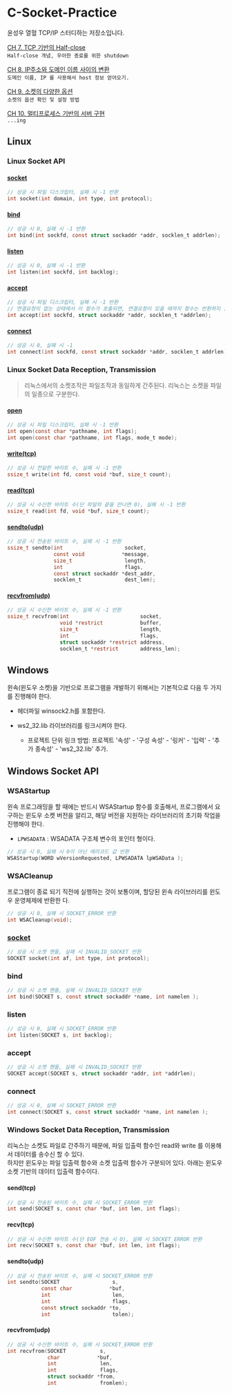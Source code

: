 # C-Socket-Practice

윤성우 열혈 TCP/IP 스터디하는 저장소입니다.

[CH 7\. TCP 기반의 Half-close](./MD/CH7.md)<br>
`Half-close 개념, 우아한 종료를 위한 shutdown`

[CH 8\. IP주소와 도메인 이름 사이의 변환](./MD/CH8.md)<br>
`도메인 이름, IP 를 사용해서 host 정보 얻어오기.`

[CH 9\. 소켓의 다양한 옵션](./MD/CH9.md)<br>
`소켓의 옵션 확인 및 설정 방법`

[CH 10\. 멀티프로세스 기반의 서버 구현](./MD/CH10.md)<br>
`...ing`

## Linux

### Linux Socket API

#### [socket](http://man7.org/linux/man-pages/man2/socket.2.html)

```c
// 성공 시 파일 디스크립터, 실패 시 -1 반환
int socket(int domain, int type, int protocol);
```

#### [bind](http://man7.org/linux/man-pages/man2/bind.2.html)

```c
// 성공 시 0, 실패 시 -1 반환
int bind(int sockfd, const struct sockaddr *addr, socklen_t addrlen);
```

#### [listen](http://man7.org/linux/man-pages/man2/listen.2.html)

```c
// 성공 시 0, 실패 시 -1 반환
int listen(int sockfd, int backlog);
```

#### [accept](http://man7.org/linux/man-pages/man2/accept.2.html)

```c
// 성공 시 파일 디스크립터, 실패 시 -1 반환
// 연결요청이 없는 상태에서 이 함수가 호출되면, 연결요청이 있을 때까지 함수는 반환하지 않는다.
int accept(int sockfd, struct sockaddr *addr, socklen_t *addrlen);
```

#### [connect](http://man7.org/linux/man-pages/man2/connect.2.html)

```c
// 성공 시 0, 실패 시 -1
int connect(int sockfd, const struct sockaddr *addr, socklen_t addrlen);
```

### Linux Socket Data Reception, Transmission

> 리눅스에서의 소켓조작은 파일조작과 동일하게 간주된다. 리눅스는 소켓을 파일의 일종으로 구분한다.

#### [open](http://man7.org/linux/man-pages/man2/open.2.html)

```c
// 성공 시 파일 디스크립터, 실패 시 -1 반환
int open(const char *pathname, int flags);
int open(const char *pathname, int flags, mode_t mode);
```

#### [write(tcp)](http://man7.org/linux/man-pages/man2/write.2.html)

```c
// 성공 시 전달한 바이트 수, 실패 시 -1 반환
ssize_t write(int fd, const void *buf, size_t count);
```

#### [read(tcp)](http://man7.org/linux/man-pages/man2/read.2.html)

```c
// 성공 시 수신한 바이트 수(단 파일의 끝을 만나면 0), 실패 시 -1 반환
ssize_t read(int fd, void *buf, size_t count);
```

#### [sendto(udp)](http://man7.org/linux/man-pages/man3/sendto.3p.html)

```c
// 성공 시 전송된 바이트 수, 실패 시 -1 반환
ssize_t sendto(int                    socket,
               const void            *message,
               size_t                 length,
               int                    flags,
               const struct sockaddr *dest_addr,
               socklen_t              dest_len);
```

#### [recvfrom(udp)](http://man7.org/linux/man-pages/man3/recvfrom.3p.html)

```c
// 성공 시 수신한 바이트 수, 실패 시 -1 반환
ssize_t recvfrom(int                       socket,
                 void *restrict            buffer,
                 size_t                    length,
                 int                       flags,
                 struct sockaddr *restrict address,
                 socklen_t *restrict       address_len);
```

## Windows

윈속(윈도우 소켓)을 기반으로 프로그램을 개발하기 위해서는 기본적으로 다음 두 가지를 진행해야 한다.

- 헤더파일 winsock2.h를 포함한다.
- ws2_32.lib 라이브러리를 링크시켜야 한다.

  - 프로젝트 단위 링크 방법: 프로젝트 '속성' - '구성 속성' - '링커' - '입력' - '추가 종속성' - 'ws2_32.lib' 추가.

## Windows Socket API

### WSAStartup

윈속 프로그래밍을 할 때에는 반드시 WSAStartup 함수를 호출해서, 프로그램에서 요구하는 윈도우 소켓 버전을 알리고, 해당 버전을 지원하는 라이브러리의 초기화 작업을 진행해야 한다.<br>

- `LPWSADATA` : WSADATA 구조체 변수의 포인터 형이다.

```c
// 성공 시 0, 실패 시 0이 아닌 에러코드 값 반환
WSAStartup(WORD wVersionRequested, LPWSADATA lpWSAData );
```

### WSACleanup

프로그램이 종료 되기 직전에 실행하는 것이 보통이며, 할당된 윈속 라이브러리를 윈도우 운영체제에 반환한 다.<br>

```c
// 성공 시 0, 실패 시 SOCKET_ERROR 반환
int WSACleanup(void);
```

### [socket](https://msdn.microsoft.com/en-us/library/windows/desktop/ms740506(v=vs.85).aspx)

```c
// 성공 시 소켓 핸들, 실패 시 INVALID_SOCKET 반환
SOCKET socket(int af, int type, int protocol);
```

### bind

```c
// 성공 시 소켓 핸들, 실패 시 INVALID_SOCKET 반환
int bind(SOCKET s, const struct sockaddr *name, int namelen );
```

### listen

```c
// 성공 시 0, 실패 시 SOCKET_ERROR 반환
int listen(SOCKET s, int backlog);
```

### accept

```c
// 성공 시 소켓 핸들, 실패 시 INVALID_SOCKET 반환
SOCKET accept(SOCKET s, struct sockaddr *addr, int *addrlen);
```

### connect

```c
// 성공 시 0, 실패 시 SOCKET_ERROR 반환
int connect(SOCKET s, const struct sockaddr *name, int namelen );
```

### Windows Socket Data Reception, Transmission

리눅스는 소켓도 파일로 간주하기 때문에, 파일 입출력 함수인 read와 write 를 이용해서 데이터를 송수신 할 수 있다.<br>
하지만 윈도우는 파일 입출력 함수와 소켓 입출력 함수가 구분되어 있다. 아래는 윈도우 소켓 기반의 데이터 입출력 함수이다.

#### send(tcp)

```c
// 성공 시 전송된 바이트 수, 실패 시 SOCKET_ERROR 반환
int send(SOCKET s, const char *buf, int len, int flags);
```

#### recv(tcp)

```c
// 성공 시 수신한 바이트 수(단 EOF 전송 시 O), 실패 시 SOCKET_ERROR 반환
int recv(SOCKET s, const char *buf, int len, int flags);
```

#### sendto(udp)

```c
// 성공 시 전송된 바이트 수, 실패 시 SOCKET_ERROR 반환
int sendto(SOCKET                 s,
           const char            *buf,
           int                    len,
           int                    flags,
           const struct sockaddr *to,
           int                    tolen);
```

#### recvfrom(udp)

```c
// 성공 시 수신한 바이트 수, 실패 시 SOCKET_ERROR 반환
int recvfrom(SOCKET           s,
             char            *buf,
             int              len,
             int              flags,
             struct sockaddr *from,
             int              fromlen);
```
